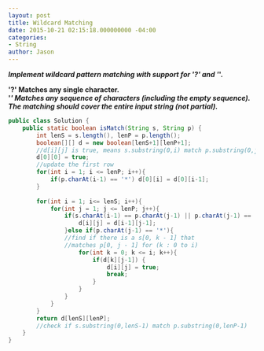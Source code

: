```yaml
---
layout: post
title: Wildcard Matching
date: 2015-10-21 02:15:18.000000000 -04:00
categories:
- String
author: Jason
---
```

<p><strong><em>Implement wildcard pattern matching with support for '?' and '</em>'.<br />

'?' Matches any single character.<br />
'<em>' Matches any sequence of characters (including the empty sequence).<br />
The matching should cover the entire input string (not partial).</em></strong><br />

``` java
public class Solution {
    public static boolean isMatch(String s, String p) {
        int lenS = s.length(), lenP = p.length();
        boolean[][] d = new boolean[lenS+1][lenP+1];
        //d[i][j] is true, means s.substring(0,i) match p.substring(0,j)
        d[0][0] = true;
        //update the first row
        for(int i = 1; i <= lenP; i++){
            if(p.charAt(i-1) == '*') d[0][i] = d[0][i-1];
        }
        
        for(int i = 1; i<= lenS; i++){
            for(int j = 1; j <= lenP; j++){
                if(s.charAt(i-1) == p.charAt(j-1) || p.charAt(j-1) == '?'){
                    d[i][j] = d[i-1][j-1];
                }else if(p.charAt(j-1) == '*'){
                //find if there is a s[0, k - 1] that 
                //matches p[0, j - 1] for (k : 0 to i)
                    for(int k = 0; k <= i; k++){
                        if(d[k][j-1]) {
                            d[i][j] = true;
                            break;
                        }
                    }
                }
            }
        }
        return d[lenS][lenP];
        //check if s.substring(0,lenS-1) match p.substring(0,lenP-1)
    }
}
```
